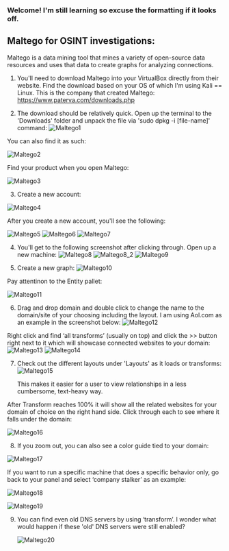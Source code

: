 ### Welcome! I'm still learning so excuse the formatting if it looks off.


## Maltego for OSINT investigations:
Maltego is a data mining tool that mines a variety of open-source data resources and uses that data to 
create graphs for analyzing connections.

1. You'll need to download Maltego into your VirtualBox directly from their website. Find the download based on your OS of which I'm using Kali == Linux. This is the company that created Maltego: https://www.paterva.com/downloads.php

2. The download should be relatively quick. Open up the terminal to the 'Downloads' folder and unpack the file via 'sudo dpkg -i [file-name]' command: 
  ![Maltego1](https://user-images.githubusercontent.com/31832154/72209919-07d4c980-3482-11ea-8c12-d9b47b7f3502.PNG)

You can also find it as such:

  ![Maltego2](https://user-images.githubusercontent.com/31832154/72209928-276bf200-3482-11ea-9d86-1d3d313ad766.PNG)

Find your product when you open Maltego:

  ![Maltego3](https://user-images.githubusercontent.com/31832154/72209945-5b471780-3482-11ea-8c3b-dc4d43d81b48.PNG)


3. Create a new account:

  ![Maltego4](https://user-images.githubusercontent.com/31832154/72209952-6d28ba80-3482-11ea-8135-fddd43e36c2c.PNG)
   

After you create a new account, you'll see the following:

  ![Maltego5](https://user-images.githubusercontent.com/31832154/72210364-250c9680-3488-11ea-9bd0-a5738e8595c6.PNG)
  ![Maltego6](https://user-images.githubusercontent.com/31832154/72210366-2dfd6800-3488-11ea-99ad-3347410aad77.PNG)
  ![Maltego7](https://user-images.githubusercontent.com/31832154/72210369-381f6680-3488-11ea-973f-056c32c1b6a5.PNG)


4. You'll get to the following screenshot after clicking through. Open up a new machine:
  ![Maltego8](https://user-images.githubusercontent.com/31832154/72210373-5d13d980-3488-11ea-9a38-95626953b7c1.PNG)
 ![Maltego8_2](https://user-images.githubusercontent.com/31832154/72210851-65bbde00-348f-11ea-8643-8aa1a258703f.PNG)
 ![Maltego9](https://user-images.githubusercontent.com/31832154/72210816-03fb7400-348f-11ea-9d4b-5e8ce986074c.PNG)
 
 
5. Create a new graph:
  ![Maltego10](https://user-images.githubusercontent.com/31832154/72210821-0cec4580-348f-11ea-8674-60b9fba0c508.PNG)


Pay attentinon to the Entity pallet:

  ![Maltego11](https://user-images.githubusercontent.com/31832154/72210825-1fff1580-348f-11ea-99ad-4e5d96ea0112.PNG)
  

6. Drag and drop domain and double click to change the name to the domain/site of your choosing including the layout. I am using 
Aol.com as an example in the screenshot below:
  ![Maltego12](https://user-images.githubusercontent.com/31832154/72210926-630db880-3490-11ea-8be6-0d2386cb84b8.PNG)
  
  
  Right click and find ‘all transforms’ (usually on top) and click the >> button right next to it which will showcase connected 
  websites to your domain:
  ![Maltego13](https://user-images.githubusercontent.com/31832154/72210929-6b65f380-3490-11ea-8a17-076e9274bf18.PNG)
  ![Maltego14](https://user-images.githubusercontent.com/31832154/72210930-73259800-3490-11ea-9315-b45802ddd7ef.PNG)


7. Check out the different layouts under 'Layouts' as it loads or transforms:
  ![Maltego15](https://user-images.githubusercontent.com/31832154/72210932-7c166980-3490-11ea-8ed0-ccafe574dc60.PNG)

   This makes it easier for a user to view relationships in a less cumbersome, text-heavy way.
  
  
  After Transform reaches 100% it will show all the related websites for your domain of choice on the right hand side. 
  Click through each to see where it falls under the domain:
  
   ![Maltego16](https://user-images.githubusercontent.com/31832154/72211005-a157a780-3491-11ea-8cde-f7eeb4719ebc.PNG)


8. If you zoom out, you can also see a color guide tied to your domain:
  
  ![Maltego17](https://user-images.githubusercontent.com/31832154/72211007-a9174c00-3491-11ea-8759-2a5575340359.PNG)
  
  
If you want to run a specific machine that does a specific behavior only, go back to your panel and select ‘company stalker’ as an example:


  ![Maltego18](https://user-images.githubusercontent.com/31832154/72211019-d237dc80-3491-11ea-94d1-1d547c7f0c9c.PNG)
  
  ![Maltego19](https://user-images.githubusercontent.com/31832154/72211070-b54fd900-3492-11ea-9df4-80590e63df75.PNG)


9. You can find even old DNS servers by using ‘transform’. I wonder what would happen if these 'old' DNS servers were still enabled?

    ![Maltego20](https://user-images.githubusercontent.com/31832154/72211090-f0eaa300-3492-11ea-951e-49c65085a20b.PNG)

  
  
